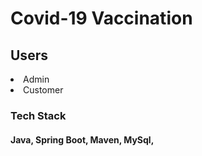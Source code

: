 <h1> Covid-19 Vaccination </h1>

<h2> Users </h2>
<li> Admin </li>
<li> Customer </li>







<h3> Tech Stack </h3>
<h4> Java, Spring Boot, Maven, MySql,
